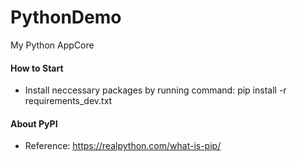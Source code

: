 # PythonDemo
My Python AppCore

#### How to Start
-	Install neccessary packages by running command: pip install -r requirements_dev.txt


#### About PyPI
- Reference: https://realpython.com/what-is-pip/